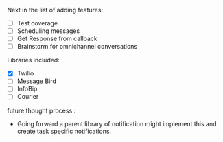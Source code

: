Next in the list of adding features:  
- [ ] Test coverage
- [ ] Scheduling messages
- [ ] Get Response from callback
- [ ] Brainstorm for omnichannel conversations

Libraries included: 
- [X] Twilio
- [ ] Message Bird
- [ ] InfoBip
- [ ] Courier

future thought process : 
- Going forward a parent library of notification might implement this and create task specific notifications.
